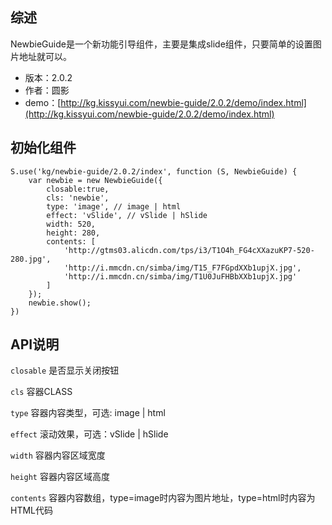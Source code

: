 ## 综述

NewbieGuide是一个新功能引导组件，主要是集成slide组件，只要简单的设置图片地址就可以。

* 版本：2.0.2
* 作者：圆影
* demo：[http://kg.kissyui.com/newbie-guide/2.0.2/demo/index.html](http://kg.kissyui.com/newbie-guide/2.0.2/demo/index.html)

## 初始化组件
		
    S.use('kg/newbie-guide/2.0.2/index', function (S, NewbieGuide) {
        var newbie = new NewbieGuide({
            closable:true,
            cls: 'newbie',
            type: 'image', // image | html
            effect: 'vSlide', // vSlide | hSlide
            width: 520,
            height: 280,
            contents: [
                'http://gtms03.alicdn.com/tps/i3/T1O4h_FG4cXXazuKP7-520-280.jpg',
                'http://i.mmcdn.cn/simba/img/T15_F7FGpdXXb1upjX.jpg',
                'http://i.mmcdn.cn/simba/img/T1U0JuFHBbXXb1upjX.jpg'
            ] 
        });
        newbie.show();
    })
	
	

## API说明


`closable` 是否显示关闭按钮 

`cls` 容器CLASS

`type` 容器内容类型，可选: image | html

`effect` 滚动效果，可选：vSlide | hSlide

`width` 容器内容区域宽度

`height` 容器内容区域高度

`contents` 容器内容数组，type=image时内容为图片地址，type=html时内容为HTML代码